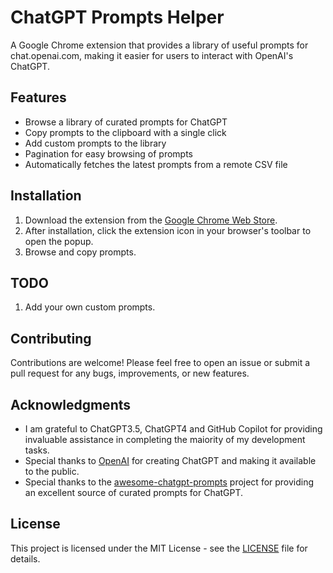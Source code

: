 # ChatGPT Prompts Helper

A Google Chrome extension that provides a library of useful prompts for chat.openai.com, making it easier for users to interact with OpenAI's ChatGPT.

## Features

- Browse a library of curated prompts for ChatGPT
- Copy prompts to the clipboard with a single click
- Add custom prompts to the library
- Pagination for easy browsing of prompts
- Automatically fetches the latest prompts from a remote CSV file

## Installation

1. Download the extension from the [Google Chrome Web Store](https://chrome.google.com/webstore).
2. After installation, click the extension icon in your browser's toolbar to open the popup.
3. Browse and copy prompts.

## TODO

1.  Add your own custom prompts.

## Contributing

Contributions are welcome! Please feel free to open an issue or submit a pull request for any bugs, improvements, or new features.

## Acknowledgments

- I am grateful to ChatGPT3.5, ChatGPT4 and GitHub Copilot for providing invaluable assistance in completing the maiority of my development tasks.
- Special thanks to [OpenAI](https://openai.com/) for creating ChatGPT and making it available to the public.
- Special thanks to the [awesome-chatgpt-prompts](https://github.com/f/awesome-chatgpt-prompts) project for providing an excellent source of curated prompts for ChatGPT.

## License

This project is licensed under the MIT License - see the [LICENSE](LICENSE) file for details.

